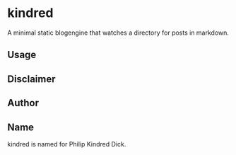 # kindred

A minimal static blogengine that watches a directory for posts in markdown.

## Usage

## Disclaimer

## Author

## Name

kindred is named for Philip Kindred Dick.
